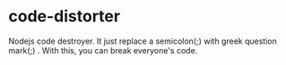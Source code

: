 # code-distorter
Nodejs code destroyer. It just replace a semicolon(;) with greek question mark(;) . With this, you can break everyone's code.
